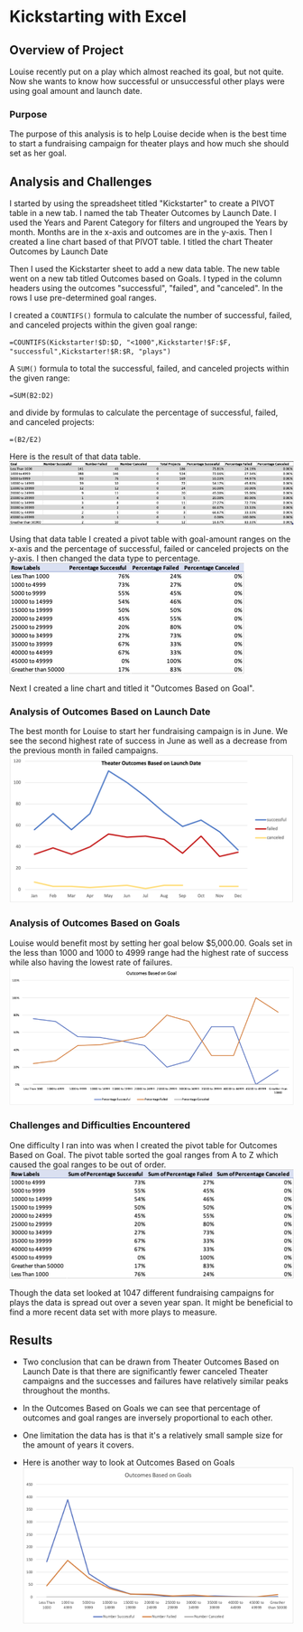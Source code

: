 # Kickstarting with Excel

## Overview of Project
Louise recently put on a play which almost reached its goal, but not quite. Now she wants to know how successful or unsuccessful other plays were using goal amount and launch date.

### Purpose
The purpose of this analysis is to help Louise decide when is the best time to start a fundraising campaign for theater plays and how much she should set as her goal.

## Analysis and Challenges
I started by using the spreadsheet titled "Kickstarter" to create a PIVOT table in a new tab. I named the tab Theater Outcomes by Launch Date. I used the Years and Parent Category for filters and ungrouped the Years by month. Months are in the x-axis and outcomes are in the y-axis. Then I created a line chart based of that PIVOT table. I titled the chart Theater Outcomes by Launch Date

Then I used the Kickstarter sheet to add a new data table. The new table went on a new tab titled Outcomes based on Goals. I typed in the column headers using the outcomes "successful", "failed", and "canceled". In the rows I use pre-determined goal ranges. 

I created a `COUNTIFS()` formula to calculate the number of successful, failed, and canceled projects within the given goal range:
```
=COUNTIFS(Kickstarter!$D:$D, "<1000",Kickstarter!$F:$F, "successful",Kickstarter!$R:$R, "plays")
```
A `SUM()` formula to total the successful, failed, and canceled projects within the given range:
```
=SUM(B2:D2)
```
and divide by formulas to calculate the percentage of successful, failed, and canceled projects:
```
=(B2/E2)
```
Here is the result of that data table.
![Kickstarter-Outcomes_vs_Goals](https://github.com/brown-rox20/kickstarter-analysis/blob/main/Kickstarter-Outcomes_vs_Goals.png)

Using that data table I created a pivot table with goal-amount ranges on the x-axis and the percentage of successful, failed or canceled projects on the y-axis. I then changed the data type to percentage.
![Outcomes_vs_Goals-PIVOT](https://github.com/brown-rox20/kickstarter-analysis/blob/main/Outcomes_vs_Goals-PIVOT.png)

Next I created a line chart and titled it "Outcomes Based on Goal".
### Analysis of Outcomes Based on Launch Date
The best month for Louise to start her fundraising campaign is in June. We see the second highest rate of success in June as well as a decrease from the previous month in failed campaigns.
![Theater_Outcomes_vs_launch](https://github.com/brown-rox20/kickstarter-analysis/blob/main/Theater_Outcomes_vs_Launch.png)

### Analysis of Outcomes Based on Goals
Louise would benefit most by setting her goal below $5,000.00. Goals set in the less than 1000 and 1000 to 4999 range had the highest rate of success while also having the lowest rate of failures.
![Outcomes_vs_Goals](https://github.com/brown-rox20/kickstarter-analysis/blob/main/Outcomes_vs_Goals.png)

### Challenges and Difficulties Encountered
One difficulty I ran into was when I created the pivot table for Outcomes Based on Goal. The pivot table sorted the goal ranges from A to Z which caused the goal ranges to be out of order.
![Kickstarter-Challenges_Difficulties](https://github.com/brown-rox20/kickstarter-analysis/blob/main/Kickstarter-Challenges_Difficulties.png)

Though the data set looked at 1047 different fundraising campaigns for plays the data is spread out over a seven year span. It might be beneficial to find a more recent data set with more plays to measure.

## Results

- Two conclusion that can be drawn from Theater Outcomes Based on Launch Date is that there are significantly fewer canceled Theater campaigns and the successes and failures have relatively similar peaks throughout the months.

- In the Outcomes Based on Goals we can see that percentage of outcomes and goal ranges are inversely proportional to each other.

- One limitation the data has is that it's a relatively small sample size for the amount of years it covers.

- Here is another way to look at Outcomes Based on Goals
![Alt_Outcomes_Based_on_Goals](https://github.com/brown-rox20/kickstarter-analysis/blob/main/Alt_Outcomes_Based_on_Goals.png)
